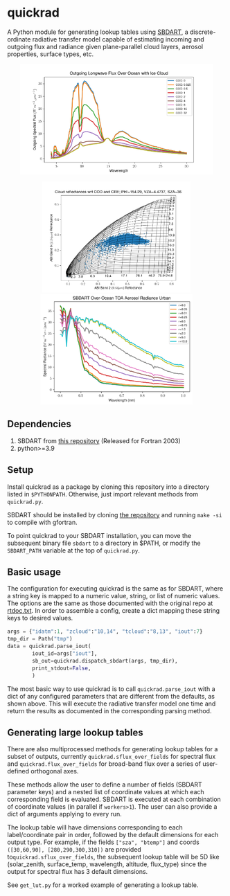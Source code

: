 # quickrad

A Python module for generating lookup tables using [SBDART][1], a
discrete-ordinate radiative transfer model capable of estimating
incoming and outgoing flux and radiance given plane-parallel cloud
layers, aerosol properties, surface types, etc.

<p align="center">
  <img height="256" src="https://github.com/Mitchell-D/quickrad/blob/main/images/lwflux_sfc_example3.png" />
</p>
<p align="center">
  <img height="256" src="https://github.com/Mitchell-D/quickrad/blob/main/images/bispec_deepcloud.png" />
  <img height="256" src="https://github.com/Mitchell-D/quickrad/blob/main/images/aero_urban_ocean.png" />
</p>

## Dependencies

1. SBDART from [this repository][2] (Released for Fortran 2003)
2. python>=3.9

## Setup

Install quickrad as a package by cloning this repository into a
directory listed in `$PYTHONPATH`. Otherwise, just import relevant
methods from `quickrad.py`.

SBDART should be installed by cloning [the repository][2] and
running `make -si` to compile with gfortran.

To point quickrad to your SBDART installation, you can move the
subsequent binary file `sbdart` to a directory in $PATH, or modify
the `SBDART_PATH` variable at the top of `quickrad.py`.

## Basic usage

The configuration for executing quickrad is the same as for SBDART,
where a string key is mapped to a numeric value, string, or list of
numeric values. The options are the same as those documented with the
original repo at [rtdoc.txt][3]. In order to assemble a config,
create a dict mapping these string keys to desired values.

```python
args = {"idatm":1, "zcloud":"10,14", "tcloud":"8,13", "iout":7}
tmp_dir = Path("tmp")
data = quickrad.parse_iout(
        iout_id=args["iout"],
        sb_out=quickrad.dispatch_sbdart(args, tmp_dir),
        print_stdout=False,
        )
```

The most basic way to use quickrad is to call `quickrad.parse_iout`
with a dict of any configured parameters that are different from the
defaults, as shown above. This will execute the radiative transfer
model one time and return the results as documented in the
corresponding parsing method.

## Generating large lookup tables

There are also multiprocessed methods for generating lookup tables
for a subset of outputs, currently `quickrad.sflux_over_fields` for
spectral flux and `quickrad.flux_over_fields` for broad-band flux
over a series of user-defined orthogonal axes.

These methods allow the user to define a number of fields (SBDART
parameter keys) and a nested list of coordinate values at which each
corresponding field is evaluated. SBDART is executed at each
combination of coordinate values (in parallel if `workers>1`). The
user can also provide a dict of arguments applying to every run.

The lookup table will have dimensions corresponding to
each label/coordinate pair in order, followed by the default
dimensions for each output type. For example, if the fields
`["sza", "btemp"]` and coords `([30,60,90], [280,290,300,310])` are
provided to`quickrad.sflux_over_fields`, the subsequent lookup table
will be 5D like (solar_zenith, surface_temp, wavelength, altitude,
flux_type) since the output for spectral flux has 3 default dimensions.

See `get_lut.py` for a worked example of generating a lookup table.

[1]: https://userpages.umbc.edu/~martins/PHYS650/SBDART%20Article.pdf
[2]: https://github.com/paulricchiazzi/SBDART/tree/master
[3]: https://github.com/paulricchiazzi/SBDART/blob/master/RunRT/rtdoc.txt

